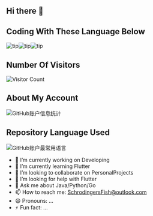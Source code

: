 ## Hi there 👋

## Coding With These Language Below
![tip](https://badgen.net/badge/python/3.11/green?icon=github)![tip](https://badgen.net/badge/java/11/red?icon=github)![tip](https://badgen.net/badge/go/1.22/blue?icon=github)

## Number Of Visitors
![Visitor Count](https://profile-counter.glitch.me/{SchrodingerFish}/count.svg)

## About My Account
![GitHub账户信息统计](https://github-stats.ubrong.com/api?username=SchrodingerFish&show_icons=true&theme=tokyonight)

## Repository Language Used
![GitHub账户最常用语言](https://github-stats.ubrong.com/api/top-langs/?username=SchrodingerFish&layout=compact&theme=tokyonight)

- 🔭 I’m currently working on Developing
- 🌱 I’m currently learning Flutter
- 👯 I’m looking to collaborate on PersonalProjects
- 🤔 I’m looking for help with Flutter
- 💬 Ask me about Java/Python/Go
- 📫 How to reach me: SchrodingersFish@outlook.com
- 😄 Pronouns: ...
- ⚡ Fun fact: ...
